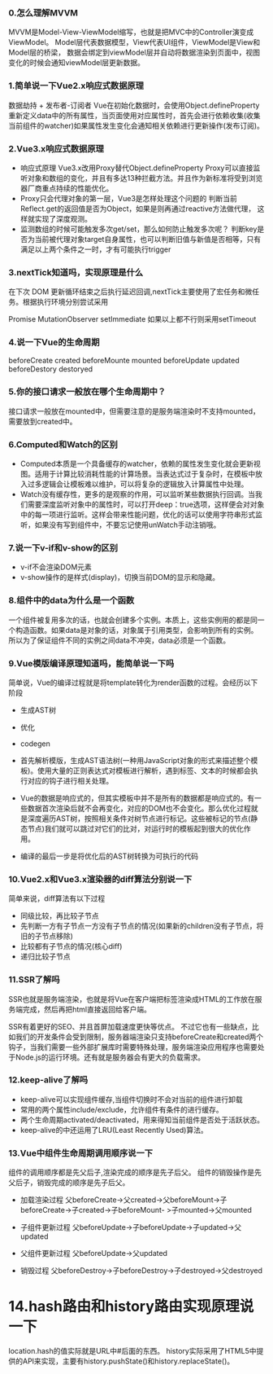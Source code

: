 ### 0.怎么理解MVVM

MVVM是Model-View-ViewModel缩写，也就是把MVC中的Controller演变成ViewModel。
Model层代表数据模型，View代表UI组件，ViewModel是View和Model层的桥梁，
数据会绑定到viewModel层并自动将数据渲染到页面中，视图变化的时候会通知viewModel层更新数据。


### 1.简单说一下Vue2.x响应式数据原理

数据劫持 + 发布者-订阅者
Vue在初始化数据时，会使用Object.defineProperty重新定义data中的所有属性，当页面使用对应属性时，首先会进行依赖收集(收集当前组件的watcher)如果属性发生变化会通知相关依赖进行更新操作(发布订阅)。


### 2.Vue3.x响应式数据原理

- 响应式原理
Vue3.x改用Proxy替代Object.defineProperty
Proxy可以直接监听对象和数组的变化，并且有多达13种拦截方法。并且作为新标准将受到浏览器厂商重点持续的性能优化。
- Proxy只会代理对象的第一层，Vue3是怎样处理这个问题的
判断当前Reflect.get的返回值是否为Object，如果是则再通过reactive方法做代理， 这样就实现了深度观测。
- 监测数组的时候可能触发多次get/set，那么如何防止触发多次呢？
判断key是否为当前被代理对象target自身属性，也可以判断旧值与新值是否相等，只有满足以上两个条件之一时，才有可能执行trigger


### 3.nextTick知道吗，实现原理是什么

在下次 DOM 更新循环结束之后执行延迟回调,nextTick主要使用了宏任务和微任务。根据执行环境分别尝试采用

Promise
MutationObserver
setImmediate
如果以上都不行则采用setTimeout


### 4.说一下Vue的生命周期

beforeCreate
created
beforeMounte
mounted
beforeUpdate
updated
beforeDestory
destoryed


### 5.你的接口请求一般放在哪个生命周期中？

接口请求一般放在mounted中，但需要注意的是服务端渲染时不支持mounted，需要放到created中。


### 6.Computed和Watch的区别

- Computed本质是一个具备缓存的watcher，依赖的属性发生变化就会更新视图。适用于计算比较消耗性能的计算场景。当表达式过于复杂时，在模板中放入过多逻辑会让模板难以维护，可以将复杂的逻辑放入计算属性中处理。
- Watch没有缓存性，更多的是观察的作用，可以监听某些数据执行回调。当我们需要深度监听对象中的属性时，可以打开deep：true选项，这样便会对对象中的每一项进行监听。这样会带来性能问题，优化的话可以使用字符串形式监听，如果没有写到组件中，不要忘记使用unWatch手动注销哦。


### 7.说一下v-if和v-show的区别

- v-if不会渲染DOM元素
- v-show操作的是样式(display)，切换当前DOM的显示和隐藏。


### 8.组件中的data为什么是一个函数

一个组件被复用多次的话，也就会创建多个实例。本质上，这些实例用的都是同一个构造函数。如果data是对象的话，对象属于引用类型，会影响到所有的实例。所以为了保证组件不同的实例之间data不冲突，data必须是一个函数。


### 9.Vue模版编译原理知道吗，能简单说一下吗

简单说，Vue的编译过程就是将template转化为render函数的过程。会经历以下阶段

- 生成AST树
- 优化
- codegen

- 首先解析模版，生成AST语法树(一种用JavaScript对象的形式来描述整个模板)。使用大量的正则表达式对模板进行解析，遇到标签、文本的时候都会执行对应的钩子进行相关处理。
- Vue的数据是响应式的，但其实模板中并不是所有的数据都是响应式的。有一些数据首次渲染后就不会再变化，对应的DOM也不会变化。那么优化过程就是深度遍历AST树，按照相关条件对树节点进行标记。这些被标记的节点(静态节点)我们就可以跳过对它们的比对，对运行时的模板起到很大的优化作用。
- 编译的最后一步是将优化后的AST树转换为可执行的代码


### 10.Vue2.x和Vue3.x渲染器的diff算法分别说一下

简单来说，diff算法有以下过程

- 同级比较，再比较子节点
- 先判断一方有子节点一方没有子节点的情况(如果新的children没有子节点，将旧的子节点移除)
- 比较都有子节点的情况(核心diff)
- 递归比较子节点

### 11.SSR了解吗

SSR也就是服务端渲染，也就是将Vue在客户端把标签渲染成HTML的工作放在服务端完成，然后再把html直接返回给客户端。

SSR有着更好的SEO、并且首屏加载速度更快等优点。
不过它也有一些缺点，比如我们的开发条件会受到限制，服务器端渲染只支持beforeCreate和created两个钩子，当我们需要一些外部扩展库时需要特殊处理，服务端渲染应用程序也需要处于Node.js的运行环境。还有就是服务器会有更大的负载需求。


### 12.keep-alive了解吗

- keep-alive可以实现组件缓存,当组件切换时不会对当前的组件进行卸载
- 常用的两个属性include/exclude，允许组件有条件的进行缓存。
- 两个生命周期activated/deactivated，用来得知当前组件是否处于活跃状态。
- keep-alive的中还运用了LRU(Least Recently Used)算法。


### 13.Vue中组件生命周期调用顺序说一下

组件的调用顺序都是先父后子,渲染完成的顺序是先子后父。
组件的销毁操作是先父后子，销毁完成的顺序是先子后父。

- 加载渲染过程
父beforeCreate->父created->父beforeMount->子beforeCreate->子created->子beforeMount- >子mounted->父mounted

- 子组件更新过程
父beforeUpdate->子beforeUpdate->子updated->父updated

- 父组件更新过程
父beforeUpdate->父updated

- 销毁过程
父beforeDestroy->子beforeDestroy->子destroyed->父destroyed


# 14.hash路由和history路由实现原理说一下

location.hash的值实际就是URL中#后面的东西。
history实际采用了HTML5中提供的API来实现，主要有history.pushState()和history.replaceState()。